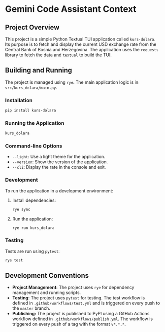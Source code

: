 # Gemini Code Assistant Context

## Project Overview

This project is a simple Python Textual TUI application called `kurs-dolara`. Its purpose is to fetch and display the current USD exchange rate from the Central Bank of Bosnia and Herzegovina. The application uses the `requests` library to fetch the data and `textual` to build the TUI.

## Building and Running

The project is managed using `rye`. The main application logic is in `src/kurs_dolara/main.py`.

### Installation

```bash
pip install kurs-dolara
```

### Running the Application

```bash
kurs_dolara
```

### Command-line Options

*   `--light`: Use a light theme for the application.
*   `--version`: Show the version of the application.
*   `--cli`: Display the rate in the console and exit.

### Development

To run the application in a development environment:

1.  Install dependencies:
    ```bash
    rye sync
    ```
2.  Run the application:
    ```bash
    rye run kurs_dolara
    ```

### Testing

Tests are run using `pytest`:

```bash
rye test
```

## Development Conventions

*   **Project Management:** The project uses `rye` for dependency management and running scripts.
*   **Testing:** The project uses `pytest` for testing. The test workflow is defined in `.github/workflows/test.yml` and is triggered on every push to the `master` branch.
*   **Publishing:** The project is published to PyPI using a GitHub Actions workflow defined in `.github/workflows/publish.yml`. The workflow is triggered on every push of a tag with the format `v*.*.*`.
